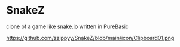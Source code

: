 # SnakeZ
clone of a game like snake.io written in PureBasic

https://github.com/zzippyy/SnakeZ/blob/main/icon/Clipboard01.png

